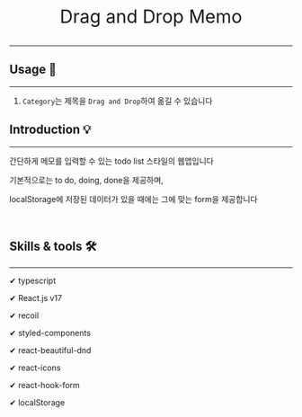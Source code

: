 <p style='text-align: center; font-size: 2rem;'>
Drag and Drop Memo
</p>

---

## Usage 🍳

---

1. `Category`는 제목을 `Drag and Drop`하여 옮길 수 있습니다

## Introduction 💡

---

간단하게 메모를 입력할 수 있는 todo list 스타일의 웹앱입니다

기본적으로는 to do, doing, done을 제공하며,

localStorage에 저장된 데이터가 있을 때에는 그에 맞는 form을 제공합니다

<br />

## Skills & tools 🛠

---

✔ typescript

✔ React.js v17

✔ recoil

✔ styled-components

✔ react-beautiful-dnd

✔ react-icons

✔ react-hook-form

✔ localStorage
